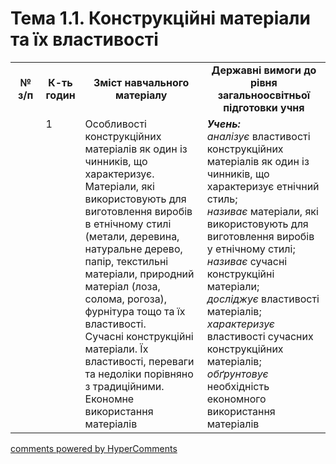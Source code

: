 <div id="hypercomments_widget" class="js-hypercomments-widget invisible"></div>

# Тема 1.1. Конструкційні матеріали та їх властивості

<table>
  <tr>
    <td width="10%" align="center"><b>№ з/п</b></td>
    <td width="10%" align="center"><b>К-ть годин</b></td>
    <td width="40%" align="center"><b>Зміст навчального матеріалу</b></td>
    <td width="40%" align="center"><b>Державні вимоги до рівня загальноосвітньої підготовки учня</b></td>
  </tr>
  <tr>
<td width="10%" style="vertical-align:top !important;"></td>
<td width="10%" style="vertical-align:top !important;">1</td>
    <td width="40%" style="vertical-align:top !important;">
Особливості  конструкційних матеріалів  як один із чинників, що характеризує.<br>
Матеріали, які використовують для виготовлення виробів в етнічному стилі  (метали, деревина,  натуральне дерево, папір, текстильні матеріали, природний матеріал (лоза, солома, рогоза), фурнітура тощо та їх властивості. <br>
Сучасні конструкційні матеріали. Їх властивості, переваги та недоліки порівняно з традиційними. <br>
Економне використання матеріалів
</td>
    <td width="40%" style="vertical-align:top !important;">
<i><b>Учень:</b></i><br>
<i>аналізує</i> властивості конструкційних матеріалів як один із чинників, що характеризує етнічний стиль;<br>
<i>називає</i> матеріали, які використовують для виготовлення виробів у етнічному стилі;<br>
<i>називає</i> сучасні конструкційні матеріали;<br>
<i>досліджує</i>  властивості матеріалів;<br>
<i>характеризує</i> властивості сучасних конструкційних матеріалів;<br>
<i>обґрунтовує</i> необхідність економного використання матеріалів
</td>
  </tr>
  </tr>
</table>

<div class="js-hypercomments-container">
<a href="http://hypercomments.com" class="hc-link" title="comments widget">comments powered by HyperComments</a>
</div>